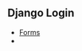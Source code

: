 ## Django Login

* [Forms](https://django.cowhite.com/blog/django-forms-and-model-forms/)
* 
<!--stackedit_data:
eyJoaXN0b3J5IjpbMTY3ODcyMTQzNCwtMTgxOTQwOTE4Ml19
-->